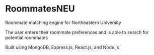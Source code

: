 # RoommatesNEU
Roommate matching engine for Northeastern University

The user enters their roommate preferences and is able to search for potential roommates

Built using MongoDB, Express.js, React.js, and Node.js
